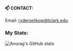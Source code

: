 

#### 📫 CONTACT:

 Email: ryderselikow@lclark.edu

### My Stats:


![Anurag's GitHub stats](https://github-readme-stats.vercel.app/api?username=Rydersel&show_icons=true&theme=synthwave)
